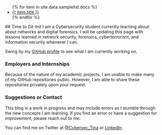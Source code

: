 <ul>
   {% for item in site.data.samplelist.docs %}
      <li><a href="{{ item.url }}">{{ item.title }}</a></li>
   {% endfor %}
</ul>
## Time to Git-Init
I am a Cybersecurity student currently learning about about networks and digital forensics. I will be updating this page with lessons learned in network security, forensics, cyberterrorism, and information security whenever I can.

Swing by my [GitHub profile](https://github.com/tinaellis) to see what I am currently working on.

### Employers and Internships
Because of the nature of my academic projects, I am unable to make many of my GitHub repositories public. However, I am able to share these repositories privately upon your request.

### Suggestions or Contact
This blog is a work in progress and may include errors as I stumble through the new concepts I am learning. If you find an error or have a suggestion for improvement, please reach out to me.

You can find me on Twitter at [@Cybersec_Tina](https://twitter.com/cybersec_tina) or [LinkedIn](https://www.linkedin.com/in/creativelytinaellis/).
